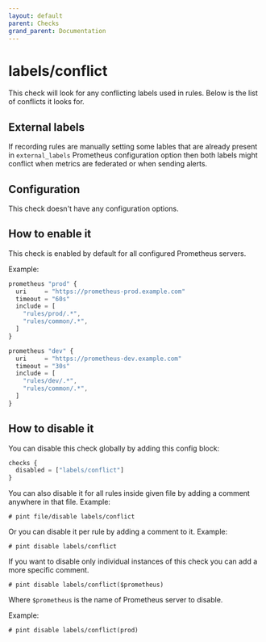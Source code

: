 ```yaml
---
layout: default
parent: Checks
grand_parent: Documentation
---
```


# labels/conflict

This check will look for any conflicting labels used in rules.
Below is the list of conflicts it looks for.

## External labels

If recording rules are manually setting some lables that are
already present in `external_labels` Prometheus configuration option
then both labels might conflict when metrics are federated or when sending
alerts.

## Configuration

This check doesn't have any configuration options.

## How to enable it

This check is enabled by default for all configured Prometheus servers.

Example:

```js
prometheus "prod" {
  uri     = "https://prometheus-prod.example.com"
  timeout = "60s"
  include = [
    "rules/prod/.*",
    "rules/common/.*",
  ]
}

prometheus "dev" {
  uri     = "https://prometheus-dev.example.com"
  timeout = "30s"
  include = [
    "rules/dev/.*",
    "rules/common/.*",
  ]
}
```

## How to disable it

You can disable this check globally by adding this config block:

```js
checks {
  disabled = ["labels/conflict"]
}
```

You can also disable it for all rules inside given file by adding
a comment anywhere in that file. Example:

`# pint file/disable labels/conflict`

Or you can disable it per rule by adding a comment to it. Example:

`# pint disable labels/conflict`

If you want to disable only individual instances of this check
you can add a more specific comment.

`# pint disable labels/conflict($prometheus)`

Where `$prometheus` is the name of Prometheus server to disable.

Example:

`# pint disable labels/conflict(prod)`
